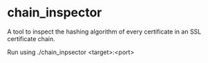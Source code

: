 # chain_inspector
A tool to inspect the hashing algorithm of every certificate in an SSL certificate chain.


Run using ./chain_inpsector \<target\>:\<port\>
